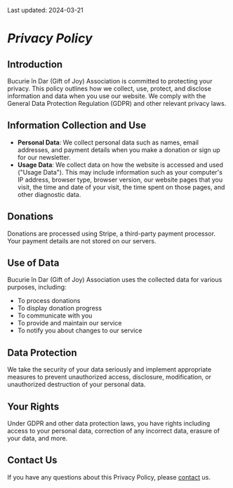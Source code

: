 Last updated: 2024-03-21

# _Privacy Policy_

## Introduction

Bucurie în Dar (Gift of Joy) Association is committed to protecting your privacy. This policy outlines how we collect, use, protect, and disclose information and data when you use our website. We comply with the General Data Protection Regulation (GDPR) and other relevant privacy laws.

## Information Collection and Use

- **Personal Data**: We collect personal data such as names, email addresses, and payment details when you make a donation or sign up for our newsletter.
- **Usage Data**: We collect data on how the website is accessed and used ("Usage Data"). This may include information such as your computer's IP address, browser type, browser version, our website pages that you visit, the time and date of your visit, the time spent on those pages, and other diagnostic data.

## Donations

Donations are processed using Stripe, a third-party payment processor. Your payment details are not stored on our servers.

## Use of Data

Bucurie în Dar (Gift of Joy) Association uses the collected data for various purposes, including:
- To process donations
- To display donation progress
- To communicate with you
- To provide and maintain our service
- To notify you about changes to our service

## Data Protection

We take the security of your data seriously and implement appropriate measures to prevent unauthorized access, disclosure, modification, or unauthorized destruction of your personal data.

## Your Rights

Under GDPR and other data protection laws, you have rights including access to your personal data, correction of any incorrect data, erasure of your data, and more.

## Contact Us

If you have any questions about this Privacy Policy, please [contact](contact) us.

